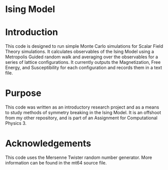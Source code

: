 # Ising Model 

# Introduction
This code is designed to run simple Monte Carlo simulations for Scalar Field Theory simulations.
It calculates observables of the Ising Model using a Metropolis Guided random walk and averaging over the
observables for a series of lattice configurations.  It currently outputs the Magnetization, Free Energy, and 
Susceptibility for each configuration and records them in a text file.

# Purpose
This code was written as an introductory research project and as a means to study methods of symmetry breaking in
the Ising Model.  It is an offshoot from my other repository, and is part of an Assignment for Computational Physics 3.  

# Acknowledgements
This code uses the Mersenne Twister random number generator.  More information can be found in the mt64 source file.  


